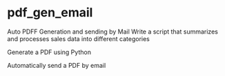 # pdf_gen_email
Auto PDFF Generation and sending by Mail
Write a script that summarizes and processes sales data into different categories

Generate a PDF using Python

Automatically send a PDF by email 
